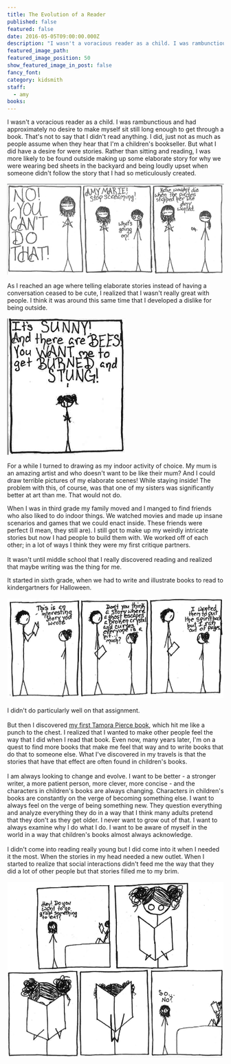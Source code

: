 ```yaml
---
title: The Evolution of a Reader
published: false
featured: false
date: 2016-05-05T09:00:00.000Z
description: "I wasn't a voracious reader as a child. I was rambunctious and had approximately no desire to make myself sit still long enough to get through a book. That's not to say that I didn't read anything. I did, just not as much as people assume when they hear that I'm a children's bookseller. But what I did have a desire for were stories."
featured_image_path:
featured_image_position: 50
show_featured_image_in_post: false
fancy_font:
category: kidsmith
staff:
  - amy
books:
---
```



I wasn't a voracious reader as a child. I was rambunctious and had approximately no desire to make myself sit still long enough to get through a book. That's not to say that I didn't read anything. I did, just not as much as people assume when they hear that I'm a children's bookseller. But what I did have a desire for were stories. Rather than sitting and reading, I was more likely to be found outside making up some elaborate story for why we were wearing bed sheets in the backyard and being loudly upset when someone didn't follow the story that I had so meticulously created.
<br>
<br>![](/uploads/versions/cbw1---x----848-355x---.png)

As I reached an age where telling elaborate stories instead of having a conversation ceased to be cute, I realized that I wasn't really great with people. I think it was around this same time that I developed a dislike for being outside.
<br>
<br>![](/uploads/versions/cbw2---x----275-317x---.png)

For a while I turned to drawing as my indoor activity of choice. My mum is an amazing artist and who doesn't want to be like their mum? And I could draw terrible pictures of my elaborate scenes! While staying inside! The problem with this, of course, was that one of my sisters was significantly better at art than me. That would not do.

When I was in third grade my family moved and I manged to find friends who also liked to do indoor things. We watched movies and made up insane scenarios and games that we could enact inside. These friends were perfect (I mean, they still are). I still got to make up my weirdly intricate stories but now I had people to build them with. We worked off of each other; in a lot of ways I think they were my first critique partners.
<br>
<br>It wasn't until middle school that I really discovered reading and realized that maybe writing was the thing for me.

It started in sixth grade, when we had to write and illustrate books to read to kindergartners for Halloween.
<br>
<br>![](/uploads/versions/cbw3---x----792-365x---.png)
<br>
<br>I didn't do particularly well on that assignment.
<br>
<br>But then I discovered [my first Tamora Pierce book](http://www.brooklinebooksmith-shop.com/book/9780590554091), which hit me like a punch to the chest. I realized that I wanted to make other people feel the way that I did when I read that book. Even now, many years later, I'm on a quest to find more books that make me feel that way and to write books that do that to someone else. What I've discovered in my travels is that the stories that have that effect are often found in children's books.
<br>
<br>I am always looking to change and evolve. I want to be better - a stronger writer, a more patient person, more clever, more concise - and the characters in children's books are always changing. Characters in children's books are constantly on the verge of becoming something else. I want to always feel on the verge of being something new. They question everything and analyze everything they do in a way that I think many adults pretend that they don't as they get older. I never want to grow out of that. I want to always examine why I do what I do. I want to be aware of myself in the world in a way that children's books almost always acknowledge.
<br>
<br>I didn't come into reading really young but I did come into it when I needed it the most. When the stories in my head needed a new outlet. When I started to realize that social interactions didn't feed me the way that they did a lot of other people but that stories filled me to my brim.
<br>
<br>![](/uploads/versions/cbw4---x----858-694x---.png)